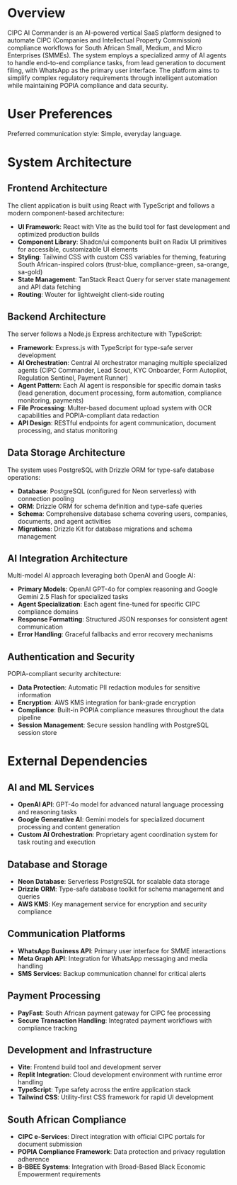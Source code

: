 # Overview

CIPC AI Commander is an AI-powered vertical SaaS platform designed to automate CIPC (Companies and Intellectual Property Commission) compliance workflows for South African Small, Medium, and Micro Enterprises (SMMEs). The system employs a specialized army of AI agents to handle end-to-end compliance tasks, from lead generation to document filing, with WhatsApp as the primary user interface. The platform aims to simplify complex regulatory requirements through intelligent automation while maintaining POPIA compliance and data security.

# User Preferences

Preferred communication style: Simple, everyday language.

# System Architecture

## Frontend Architecture
The client application is built using React with TypeScript and follows a modern component-based architecture:
- **UI Framework**: React with Vite as the build tool for fast development and optimized production builds
- **Component Library**: Shadcn/ui components built on Radix UI primitives for accessible, customizable UI elements
- **Styling**: Tailwind CSS with custom CSS variables for theming, featuring South African-inspired colors (trust-blue, compliance-green, sa-orange, sa-gold)
- **State Management**: TanStack React Query for server state management and API data fetching
- **Routing**: Wouter for lightweight client-side routing

## Backend Architecture
The server follows a Node.js Express architecture with TypeScript:
- **Framework**: Express.js with TypeScript for type-safe server development
- **AI Orchestration**: Central AI orchestrator managing multiple specialized agents (CIPC Commander, Lead Scout, KYC Onboarder, Form Autopilot, Regulation Sentinel, Payment Runner)
- **Agent Pattern**: Each AI agent is responsible for specific domain tasks (lead generation, document processing, form automation, compliance monitoring, payments)
- **File Processing**: Multer-based document upload system with OCR capabilities and POPIA-compliant data redaction
- **API Design**: RESTful endpoints for agent communication, document processing, and status monitoring

## Data Storage Architecture
The system uses PostgreSQL with Drizzle ORM for type-safe database operations:
- **Database**: PostgreSQL (configured for Neon serverless) with connection pooling
- **ORM**: Drizzle ORM for schema definition and type-safe queries
- **Schema**: Comprehensive database schema covering users, companies, documents, and agent activities
- **Migrations**: Drizzle Kit for database migrations and schema management

## AI Integration Architecture
Multi-model AI approach leveraging both OpenAI and Google AI:
- **Primary Models**: OpenAI GPT-4o for complex reasoning and Google Gemini 2.5 Flash for specialized tasks
- **Agent Specialization**: Each agent fine-tuned for specific CIPC compliance domains
- **Response Formatting**: Structured JSON responses for consistent agent communication
- **Error Handling**: Graceful fallbacks and error recovery mechanisms

## Authentication and Security
POPIA-compliant security architecture:
- **Data Protection**: Automatic PII redaction modules for sensitive information
- **Encryption**: AWS KMS integration for bank-grade encryption
- **Compliance**: Built-in POPIA compliance measures throughout the data pipeline
- **Session Management**: Secure session handling with PostgreSQL session store

# External Dependencies

## AI and ML Services
- **OpenAI API**: GPT-4o model for advanced natural language processing and reasoning tasks
- **Google Generative AI**: Gemini models for specialized document processing and content generation
- **Custom AI Orchestration**: Proprietary agent coordination system for task routing and execution

## Database and Storage
- **Neon Database**: Serverless PostgreSQL for scalable data storage
- **Drizzle ORM**: Type-safe database toolkit for schema management and queries
- **AWS KMS**: Key management service for encryption and security compliance

## Communication Platforms
- **WhatsApp Business API**: Primary user interface for SMME interactions
- **Meta Graph API**: Integration for WhatsApp messaging and media handling
- **SMS Services**: Backup communication channel for critical alerts

## Payment Processing
- **PayFast**: South African payment gateway for CIPC fee processing
- **Secure Transaction Handling**: Integrated payment workflows with compliance tracking

## Development and Infrastructure
- **Vite**: Frontend build tool and development server
- **Replit Integration**: Cloud development environment with runtime error handling
- **TypeScript**: Type safety across the entire application stack
- **Tailwind CSS**: Utility-first CSS framework for rapid UI development

## South African Compliance
- **CIPC e-Services**: Direct integration with official CIPC portals for document submission
- **POPIA Compliance Framework**: Data protection and privacy regulation adherence
- **B-BBEE Systems**: Integration with Broad-Based Black Economic Empowerment requirements